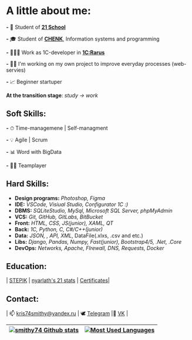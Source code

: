 # A little about me:

**-** 🌱 Student of [**21 School**](https://21-school.ru)

**-** 🎓 Student of [**CHENK**](https://www.chenk.ru/ru/), Information systems and programming

**-** 👩🏼‍💼 Work as 1С-developer in [**1C:Rarus**](https://rarus.ru/)

**-** 🥷🏻 I'm working on my own project to improve everyday processes (web-servies)

**-** 📈 Beginner startuper

**At the transition stage**: *study -> work*

## **Soft Skills:**

**-** ⏱ Time-managemenе | Self-managment

**-** 💡 Agile | Scrum

**-** 📊 Word with BigData

**-** 🙏🏻 Teamplayer

## Hard Skills:

* **Design programs:** *Photoshop, Figma*
* **IDE:** *VSCode, Visiual Studio, Configurator 1С :)*
* **DBMS:** *SQLiteStudio, MySql, Microsoft SQL Server, phpMyAdmin*
* **VCS:** *Git, GitHub, GitLabs, BitBucket*
* **Front:** *HTML, CSS, JS(junior), XAML, QT*
* **Back:** *1C, Python, C, C#/C++(junior)*
* **Data:** *JSON, , API, XML*, DataFile(.xlxs, .csv and etc.)
* **Libs:** *Django, Pandas, Numpy, Fast(junior), Bootstrap4/5, .Net, .Core*
* **DevOps:** *Networks, Apache, FIrewall, DNS, Requests, Docker*

## Education:

|  [STEPIK](https://stepik.org/users/518716069) | [nyarlath&#39;s 21 stats](https://edu.21-school.ru/profile/nyarlath@student.21-school.ru) | [Certificates](certificates/certificates.md)|

## Contact:

| 📫 kris74smithy@yandex.ru | 🕊 [Telegram](https://t.me/kkkkkristyusha) |📱 [VK](https://vk.com/kkkkkristyusha) |

| [![smithy74 Github stats](https://github-readme-stats.vercel.app/api?username=smithy74&count_private=true&show_icons=true&hide=contribs,issues&hide_border=true)](https://github.com/smithy74?tab=repositories) | [![Most Used Languages](https://github-readme-stats.vercel.app/api/top-langs/?username=smithy74&layout=compact&hide_border=true)](https://github.com/smithy74?tab=repositories) |
| ---------------------------------------------------------------------------------------------------------------------------------------------------------------------------------------------------------- | -------------------------------------------------------------------------------------------------------------------------------------------------------------------------- |
